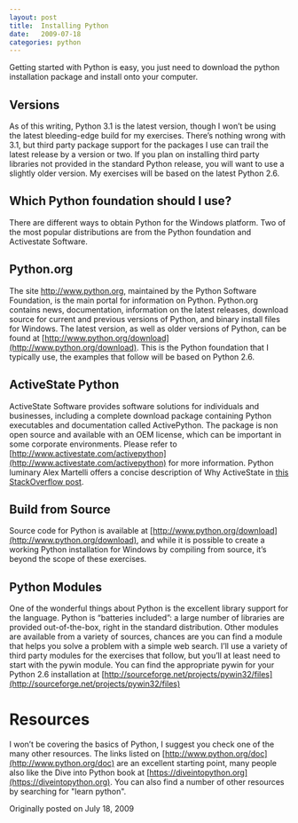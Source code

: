 ```yaml
---
layout: post
title:  Installing Python
date:   2009-07-18
categories: python
---
```


Getting started with Python is easy, you just need to download the python
installation package and install onto your computer.

## Versions

As of this writing, Python 3.1 is the latest version, though I won’t be using
the latest bleeding-edge build for my exercises. There’s nothing wrong with 3.1,
but third party package support for the packages I use can trail the latest
release by a version or two. If you plan on installing third party libraries not
provided in the standard Python release, you will want to use a slightly older
version. My exercises will be based on the latest Python 2.6.

## Which Python foundation should I use?

There are different ways to obtain Python for the Windows platform. Two of the
most popular distributions are from the Python foundation and Activestate
Software.

## Python.org

The site http://www.python.org, maintained by the Python Software Foundation, is
the main portal for information on Python. Python.org contains news,
documentation, information on the latest releases, download source for current
and previous versions of Python, and binary install files for Windows. The
latest version, as well as older versions of Python, can be found at
[http://www.python.org/download](http://www.python.org/download). This is the
Python foundation that I typically use, the examples that follow will be based
on Python 2.6.

## ActiveState Python

ActiveState Software provides software solutions for individuals and businesses,
including a complete download package containing Python executables and
documentation called ActivePython. The package is non open source and available
with an OEM license, which can be important in some corporate environments.
Please refer to
[http://www.activestate.com/activepython](http://www.activestate.com/activepython)
for more information. Python luminary Alex Martelli offers a concise description
of Why ActiveState in [this StackOverflow
post](http://stackoverflow.com/questions/1352528/why-does-activepython-exist).

## Build from Source

Source code for Python is available at
[http://www.python.org/download](http://www.python.org/download), and while it
is possible to create a working Python installation for Windows by compiling
from source, it’s beyond the scope of these exercises.

## Python Modules

One of the wonderful things about Python is the excellent library support for
the language. Python is “batteries included”: a large number of libraries are
provided out-of-the-box, right in the standard distribution. Other modules are
available from a variety of sources, chances are you can find a module that
helps you solve a problem with a simple web search. I’ll use a variety of third
party modules for the exercises that follow, but you’ll at least need to start
with the pywin module. You can find the appropriate pywin for your Python 2.6
installation at [http://sourceforge.net/projects/pywin32/files](http://sourceforge.net/projects/pywin32/files)

# Resources

I won’t be covering the basics of Python, I suggest you check one of the many
other resources. The links listed on
[http://www.python.org/doc](http://www.python.org/doc) are an excellent starting
point, many people also like the Dive into Python book at
[https://diveintopython.org](https://diveintopython.org). You can also find a
number of other resources by searching for "learn python".

Originally posted on July 18, 2009
